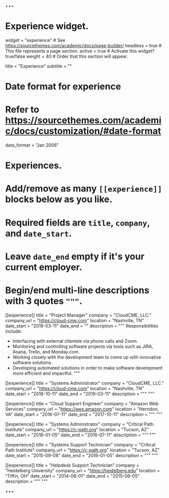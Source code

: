 +++
# Experience widget.
widget = "experience"  # See https://sourcethemes.com/academic/docs/page-builder/
headless = true  # This file represents a page section.
active = true  # Activate this widget? true/false
weight = 40  # Order that this section will appear.

title = "Experience"
subtitle = ""

# Date format for experience
#   Refer to https://sourcethemes.com/academic/docs/customization/#date-format
date_format = "Jan 2006"

# Experiences.
#   Add/remove as many `[[experience]]` blocks below as you like.
#   Required fields are `title`, `company`, and `date_start`.
#   Leave `date_end` empty if it's your current employer.
#   Begin/end multi-line descriptions with 3 quotes `"""`.
[[experience]]
  title = "Project Manager"
  company = "CloudCME, LLC."
  company_url = "https://cloud-cme.com"
  location = "Nashville, TN"
  date_start = "2019-03-11"
  date_end = ""
  description = """
  Responsibilities include:
  
  * Interfacing with external clientele via phone calls and Zoom.
  * Monitoring and controlling software projects via tools such as JIRA, Asana, Trello, and Monday.com.
  * Working closely with the development team to come up with innovative software solutions.
  * Developing automated solutions in order to make software development more efficient and impactful.
  """

[[experience]]
  title = "Systems Administrator"
  company = "CloudCME, LLC."
  company_url = "https://cloud-cme.com"
  location = "Nashville, TN"
  date_start = "2018-10-11"
  date_end = "2019-03-11"
  description = """
  """

[[experience]]
  title = "Cloud Support Engineer"
  company = "Amazon Web Services"
  company_url = "https://aws.amazon.com"
  location = "Herndon, VA"
  date_start = "2016-07-11"
  date_end = "2017-10-11"
  description = """
  """

[[experience]]
  title = "Systems Administrator"
  company = "Critical Path Institute"
  company_url = "https://c-path.org"
  location = "Tucson, AZ"
  date_start = "2016-01-05"
  date_end = "2016-07-11"
  description = """
  """

[[experience]]
  title = "Systems Support Technician"
  company = "Critical Path Institute"
  company_url = "https://c-path.org"
  location = "Tucson, AZ"
  date_start = "2015-09-08"
  date_end = "2016-01-05"
  description = """
"""

[[experience]]
  title = "Helpdesk Support Technician"
  company = "Heidelberg University"
  company_url = "https://heidelberg.edu"
  location = "Tiffin, OH"
  date_start = "2014-06-01"
  date_end = "2015-06-05"
  description = """
"""

+++

